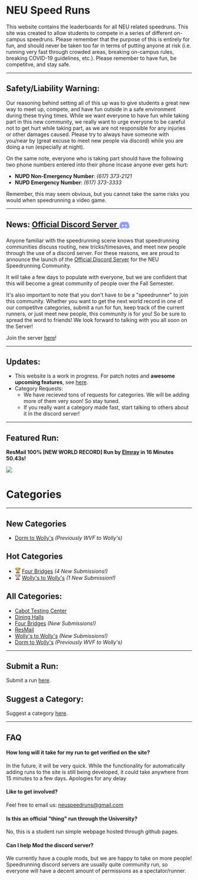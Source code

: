 # NEU Speed Runs
This website contains the leaderboards for all NEU related speedruns. This site was created to allow students to compete in a series of different on-campus speedruns. Please remember that the purpose of this is entirely for fun, and should never be taken too far in terms of putting anyone at risk (i.e. running very fast through crowded areas, breaking on-campus rules, breaking COVID-19 guidelines, etc.). Please remember to have fun, be competitve, and stay safe.

---

## Safety/Liability Warning: 
Our reasoning behind setting all of this up was to give students a great new way to meet up, compete, and have fun outside in a safe environment during these trying times. While we want everyone to have fun while taking part in this new community, we really want to urge everyone to be careful not to get hurt while taking part, as we are not responsible for any injuries or other damages caused. Please try to always have someone with you/near by (great excuse to meet new people via discord) while you are doing a run (especially at night).

On the same note, everyone who is taking part should have the following two phone numbers entered into their phone incase anyone ever gets hurt:
- **NUPD Non-Emergency Number**: *(617) 373-2121*
- **NUPD Emergency Number**: *(617) 373-3333*

Remember, this may seem obvious, but you cannot take the same risks you would when speedrunning a video game.

---

## News: [Official Discord Server <img src="img/discord.png" width="30" align="center">](https://discord.gg/wU7gCkM)
Anyone familiar with the speedrunning scene knows that speedrunning communities discuss routing, new tricks/timesaves, and meet new people through the use of a discord server. For these reasons, we are proud to announce the launch of the [Official Discord Server](https://discord.gg/wU7gCkM) for the NEU Speedrunning Community. 

It will take a few days to populate with everyone, but we are confident that this will become a great community of people over the Fall Semester. 

It's also important to note that you don't have to be a "speedrunner" to join this community. Whether you want to get the next world record in one of our competitve categories, submit a run for fun, keep track of the current runners, or just meet new people, this community is for you! So be sure to spread the word to friends! We look forward to talking with you all soon on the Server!

Join the server [here](https://discord.gg/wU7gCkM)!

---

## Updates:

- This website is a work in progress. For patch notes and **awesome upcoming features**, see [here](updates/updates.md).
- Category Requests: 
  - We have recieved tons of requests for categories. We will be adding more of them very soon! So stay tuned. 
  - If you really want a category made fast, start talking to others about it in the discord server!

---

## Featured Run: 


**ResMail 100% [NEW WORLD RECORD] Run by [Elmray](https://www.reddit.com/user/Many_Bird_2579) in 16 Minutes 50.43s!**

[<img src="https://img.youtube.com/vi/UNIeMGs_ta8/0.jpg">](https://www.youtube.com/watch?v=UNIeMGs_ta8)

# Categories
---
## New Categories
- [Dorm to Wolly's](categories/Dorm-to-Wolly's/Dorm-to-Wolly's.md) *(Previously WVF to Wolly's)*

## Hot Categories 
- <img src="img/1st.png" width="15"> [Four Bridges](categories/Four-Bridges/Four-Bridges.md) *(4 New Submissions!)*
- <img src="img/2nd.png" width="15"> [Wolly's to Wolly's](categories/Wolly's-to-Wolly's/Wolly's-to-Wolly's.md) *(1 New Submission!)*




## All Categories:
- [Cabot Testing Center](categories/Cabot-Testing-Center/Cabot-Testing-Center.md)
- [Dining Halls](categories/Dining-Halls/Dining-Halls.md)
- [Four Bridges](categories/Four-Bridges/Four-Bridges.md) *(New Submissions!)*
- [ResMail](categories/ResMail/ResMail.md)
- [Wolly's to Wolly's](categories/Wolly's-to-Wolly's/Wolly's-to-Wolly's.md) *(New Submissions!)*
- [Dorm to Wolly's](categories/Dorm-to-Wolly's/Dorm-to-Wolly's.md) *(Previously WVF to Wolly's)*



---

## Submit a Run:
Submit a run [here](https://forms.gle/hHda5Qc1Fa8ozx5f7).

## Suggest a Category:
Suggest a category [here](https://forms.gle/SrYrvaDFVL6XuNJi8).

---

## FAQ

#### How long will it take for my run to get verified on the site?
In the future, it will be very quick. While the functionality for automatically adding runs to the site is still being developed, it could take anywhere from 15 minutes to a few days. Apologies for any delay

#### Like to get involved?
Feel free to email us: [neuspeedruns@gmail.com](mailto:neuspeedruns@gmail.com) 

#### Is this an official "thing" run through the University?
No, this is a student run simple webpage hosted through github pages.

#### Can I help Mod the discord server?
We currently have a couple mods, but we are happy to take on more people! Speedrunning discord servers are usually quite community run, so everyone will have a decent amount of permissions as a spectator/runner.



